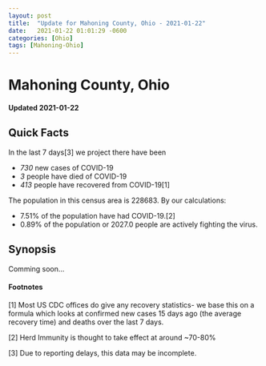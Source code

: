 ```yaml
---
layout: post
title:  "Update for Mahoning County, Ohio - 2021-01-22"
date:   2021-01-22 01:01:29 -0600
categories: [Ohio]
tags: [Mahoning-Ohio]
---
```


# Mahoning County, Ohio
#### Updated 2021-01-22

## Quick Facts

In the last 7 days[3] we project there have been
- *730* new cases of COVID-19
- *3* people have died of COVID-19
- *413* people have recovered from COVID-19[1]

The population in this census area is 228683. By our calculations:
- 7.51% of the population have had COVID-19.[2]
- 0.89% of the population or 2027.0 people are actively fighting the virus.

## Synopsis

Comming soon...


#### Footnotes

[1] Most US CDC offices do give any recovery statistics- we base this on a formula which looks at confirmed new cases
15 days ago (the average recovery time) and deaths over the last 7 days.

[2] Herd Immunity is thought to take effect at around ~70-80%

[3] Due to reporting delays, this data may be incomplete.
 
    